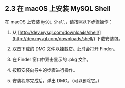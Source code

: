 ## 2.3 在 macOS 上安装 MySQL Shell

在 macOS 上安装 `MySQL Shell`，请按照以下步骤操作：

1. 从 [http://dev.mysql.com/downloads/shell/](http://dev.mysql.com/downloads/shell/) 下载安装包。

2. 双击下载的 DMG 文件以挂载它。此时会打开 Finder。

3. 在 Finder 窗口中双击显示的 .pkg 文件。

4. 按照安装向导中的步骤进行操作。

5. 安装程序完成后，弹出 DMG。（可以删除它。）